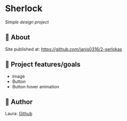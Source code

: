 # Sherlock

_Simple design project_

## 🌟 About

Site published at: https://github.com/janis0316/2-serlokas

## 🎯 Project features/goals

-   Image
-   Button
-   Button hover animation

## 🎅 Author

Laura: [Github](https://github.com/janis0316)
